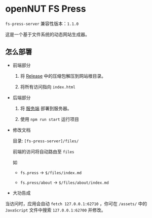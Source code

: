 # openNUT FS Press

`fs-press-server` 兼容性版本：`1.1.0`

这是一个基于文件系统的动态网站生成器。

## 怎么部署

- 前端部分

    1. 将 [Release](https://github.com/CNChestnut/fs-press/releases) 中的压缩包解压到网站根目录。

    2. 将所有访问指向 `index.html`

- 后端部分

    1. 将 [服务端](https://github.com/CNChestnut/fs-press-server/) 部署到服务器。

    2. 使用 `npm run start` 运行项目

- 修改文档

    目录: `[fs-press-server]/files/`

    前端的访问将自动路由至 `files`

    如 
    
    - `fs.press` -> `$/files/index.md`

    - `fs.press/about` -> `$/files/about/index.md`

- 大功告成 

当访问时，应用会自动 `fetch 127.0.0.1:62710` ，你可在 `/assets/` 中的 `JavaScript` 文件中搜索 `127.0.0.1:62700` 并修改。

